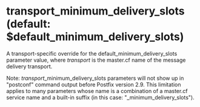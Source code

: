 # transport_minimum_delivery_slots (default: $default_minimum_delivery_slots)
 A transport-specific override for the default\_minimum\_delivery\_slots
parameter value, where *transport* is the master.cf name of
the message delivery transport. 


 Note: *transport*\_minimum\_delivery\_slots parameters will
not show up in "postconf" command output before Postfix version
2.9. This limitation applies to many parameters whose name is a
combination of a master.cf service name and a built-in suffix (in
this case: "\_minimum\_delivery\_slots"). 


